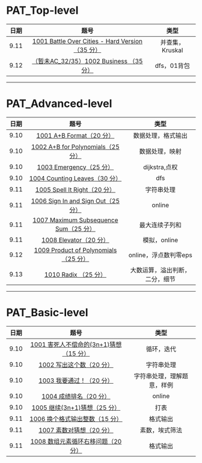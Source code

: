 # PAT_Top-level
日期|题号|类型
-|:-:|:-:
9.11|[1001 Battle Over Cities - Hard Version（35 分）](https://github.com/toughpig/PAT/blob/master/T1001.cpp)|并查集，Kruskal
9.12|[（暂未AC_32/35）1002 Business （35 分）](https://github.com/toughpig/PAT/blob/master/_T1002.cpp)|dfs，01背包

----------------------
# PAT_Advanced-level
日期|题号|类型
-|:-:|:-:
9.10|[1001 A+B Format（20 分）](https://github.com/toughpig/PAT_Advanced-level/blob/master/A1001.cpp)|数据处理，格式输出
9.10|[1002 A+B for Polynomials（25 分）](https://github.com/toughpig/PAT_Advanced-level/blob/master/A1002.cpp)|数据处理，映射
9.10|[1003 Emergency（25 分）](https://github.com/toughpig/PAT_Advanced-level/blob/master/A1003.cpp)|dijkstra,点权
9.10|[1004 Counting Leaves（30 分）](https://github.com/toughpig/PAT_Advanced-level/blob/master/A1004.cpp)|dfs
9.11|[1005 Spell It Right（20 分）](https://github.com/toughpig/PAT_Advanced-level/blob/master/A1005.cpp)|字符串处理
9.11|[1006 Sign In and Sign Out（25 分）](https://github.com/toughpig/PAT_Advanced-level/blob/master/A1006.cpp)|online
9.11|[1007 Maximum Subsequence Sum（25 分）](https://github.com/toughpig/PAT_Advanced-level/blob/master/A1007.cpp)|最大连续子列和
9.11|[1008 Elevator（20 分）](https://github.com/toughpig/PAT_Advanced-level/blob/master/A1008.cpp)|模拟，online
9.12|[1009 Product of Polynomials （25 分）](https://github.com/toughpig/PAT/blob/master/A1009.cpp)|online，浮点数判零eps
9.13|[1010 Radix （25 分）](https://github.com/toughpig/PAT/blob/master/A1010.cpp)|大数运算，溢出判断，二分，细节

--------
# PAT_Basic-level
日期|题号|类型
-|:-:|:-:
9.10|[1001 害死人不偿命的(3n+1)猜想（15 分）](https://github.com/toughpig/PAT_Advanced-level/blob/master/B1001.cpp)|循环，迭代
9.10|[1002 写出这个数（20 分）](https://github.com/toughpig/PAT_Advanced-level/blob/master/B1002.cpp)|字符串处理
9.10|[1003 我要通过！（20 分）](https://github.com/toughpig/PAT_Advanced-level/blob/master/B1003.cpp)|字符串处理，理解题意，样例
9.10|[1004 成绩排名（20 分）](https://github.com/toughpig/PAT_Advanced-level/blob/master/B1004.cpp)|online
9.10|[1005 继续(3n+1)猜想（25 分）](https://github.com/toughpig/PAT_Advanced-level/blob/master/B1005.cpp)|打表
9.11|[1006 换个格式输出整数（15 分）](https://github.com/toughpig/PAT_Advanced-level/blob/master/B1006.cpp)|格式输出
9.11|[1007 素数对猜想（20 分）](https://github.com/toughpig/PAT_Advanced-level/blob/master/B1007.cpp)|素数，埃式筛法
9.11|[1008 数组元素循环右移问题（20 分）](https://github.com/toughpig/PAT_Advanced-level/blob/master/B1008.cpp)|格式输出
